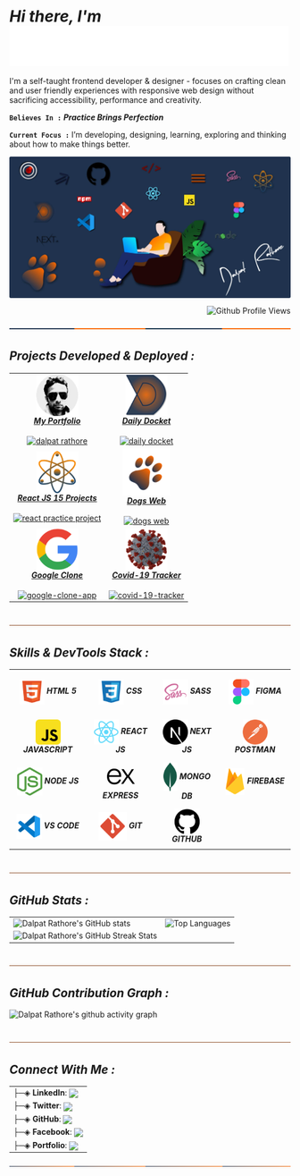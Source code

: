 <h1><i>Hi there,  I'm  <img align="center" alt="Dalpat Rathore" width="500" src="https://github.com/DalpatRathore/dalpatrathore/blob/main/assets/images/myname.gif"> </i> </h1>
<!-- <h1><i>Hi there,  I'm Dalpat Rathore</i></h1> -->

I'm a self-taught frontend developer & designer - focuses on crafting clean and user friendly experiences with responsive web design without sacrificing accessibility, performance and creativity.

**`Believes In :`** <strong> *Practice Brings Perfection* </strong>

**`Current Focus :`** I’m developing, designing, learning, exploring and thinking about how to make things better.

<img align="center" alt="Programmer" src="https://github.com/DalpatRathore/dalpatrathore/blob/main/assets/images/heroImg.webp">
<p align="right"> <img src="https://komarev.com/ghpvc/?username=dalpatrathore&color=001d3d&style=plastic&label=Github+Profile+Views" alt="Github Profile Views" /> </p>
<img align="center" alt="line" src="https://github.com/DalpatRathore/dalpatrathore/blob/main/assets/images/line-1.svg">
<br>

<h2><i>Projects Developed & Deployed :</i></h2>

<table>
  <tr>
    <td align='center'>
      <a href="https://dalpatrathoredev.web.app">
          <img align="center" alt="dalpat rathore" width="75px" src="https://github.com/DalpatRathore/dalpatrathore/blob/main/assets/images/dalpatrathore.png" />
           <br>
          <strong><i>My Portfolio</i></strong>
     </a>
      <br>
      <br>
     <a href="https://dalpatrathoredev.web.app">
        <img align="center" alt="dalpat rathore" src="https://github-readme-stats.vercel.app/api/pin/?username=dalpatrathore&repo=dalpatrathore&bg_color=0,14213d,ca6702&title_color=afbecd&text_color=abcdef&border_radius=10" />   
    </a>
   </td>
      
   <td align='center'>
     <a href="https://dailydocket.web.app/">
        <img align="center" alt="daily docket" width="75px" src="https://github.com/DalpatRathore/dalpatrathore/blob/main/assets/images/dailydocket.png" />
           <br>
        <strong><i>Daily Docket</i></strong>
    </a>
     <br>
     <br>
     <a href="https://github.com/dalpatrathore/daily-docket">
        <img align="center" alt="daily docket" src="https://github-readme-stats.vercel.app/api/pin/?username=dalpatrathore&repo=daily-docket&bg_color=0,001427,132a13,001427&title_color=afbdce&text_color=abcdef&border_radius=10" />   
    </a>
   </td>
  </tr>
 
  <tr>
   <td align='center'>
     <a href="https://react15proj.web.app">
         <img align="center" alt="react 15 projects" width="75px" src="https://github.com/DalpatRathore/dalpatrathore/blob/main/assets/images/react15proj.png" />
         <br>
      <strong><i>React JS 15 Projects</i></strong>
    </a>
    <br>
    <br>
     <a href="https://github.com/dalpatrathore/react-15-proj...">
        <img align="center" alt="react practice project" src="https://github-readme-stats.vercel.app/api/pin/?username=dalpatrathore&repo=react-15-proj...&bg_color=0,001427,132a13,001427&title_color=afbdce&text_color=abcdef&border_radius=10" />   
    </a>
  </td>       

   <td align='center' >
     <a href="https://dogsdetails.web.app/">
       <img align="center" alt="dogs web" width="85px" src="https://github.com/DalpatRathore/dalpatrathore/blob/main/assets/images/dogsweb.png" />
       <br>
      <strong><i>Dogs Web</i></strong>
    </a>
    <br>
    <br>
     <a href="https://github.com/dalpatrathore/dogs-web">
        <img align="center" alt="dogs web" src="https://github-readme-stats.vercel.app/api/pin/?username=dalpatrathore&repo=dogs-web&bg_color=0,001427,132a13,001427&title_color=afbdce&text_color=abcdef&border_radius=10" />   
    </a>
  </td>
 </tr>

 <tr>  
 <td align='center'>
       <a href="https://cloneapp111.web.app/">
        <img align="center" alt="Google Clone" width="75px" src="https://github.com/DalpatRathore/dalpatrathore/blob/main/assets/images/googleclone.png" />
         </br>
       <strong><i>Google Clone</i></strong>
    </a>
    <br>
    <br>
     <a href="https://github.com/dalpatrathore/google-clone-app">
        <img align="center" alt="google-clone-app" src="https://github-readme-stats.vercel.app/api/pin/?username=dalpatrathore&repo=google-clone-app&bg_color=0,001427,132a13,001427&title_color=afbdce&text_color=abcdef&border_radius=10" />   
    </a>
 </td>
    
 <td align='center' >
      <a href="https://covid19tracks.web.app/">
        <img align="center" alt="Covid-19 Tracker" width="75px" src="https://github.com/DalpatRathore/dalpatrathore/blob/main/assets/images/covid19.png" />
        <br>
        <strong><i>Covid-19 Tracker</i></strong>
      </a>
    <br>
    <br>
     <a href="https://github.com/dalpatrathore/covid-19-tracker">
        <img align="center" alt="covid-19-tracker" src="https://github-readme-stats.vercel.app/api/pin/?username=dalpatrathore&repo=covid-19-tracker&bg_color=0,001427,132a13,001427&title_color=afbdce&text_color=abcdef&border_radius=10" />   
    </a>
    </td> 
 </tr>

</table>

<br>
<img align="center" alt="line" src="https://github.com/DalpatRathore/dalpatrathore/blob/main/assets/images/line-3.svg">
<h2><i>Skills & DevTools Stack :</i></h2>

<table>
<tr>
    <td align='center' width="200" height="75">
       <img align='center' alt="HTML 5" width="45px" src="https://github.com/DalpatRathore/dalpatrathore/blob/main/assets/icons/html-icon.svg" />
       <strong><i>HTML 5</i></strong>
    </td>
    <td align='center'width="200" height="75">
       <img align='center' alt="CSS 3" width="45px" src="https://github.com/DalpatRathore/dalpatrathore/blob/main/assets/icons/css-icon.svg" />
       <strong><i>CSS</i></strong>
    </td>
    <td align='center' width="200" height="75">
       <img align="center" alt="Sass" width="45px" src="https://github.com/DalpatRathore/dalpatrathore/blob/main/assets/icons/sass-icon.svg" />
       <strong><i>SASS</i></strong>
    </td>
    <td align='center' width="200" height="75">
       <img align="center" alt="Figma" width="45px" src="https://github.com/DalpatRathore/dalpatrathore/blob/main/assets/icons/figma-icon.svg" />
      <strong><i>FIGMA</i></strong>
    </td>
</tr>
<tr>
    
   <td align='center' width="200" height="75">
       <img align="center" alt="JavaScript" width="45px" src="https://github.com/DalpatRathore/dalpatrathore/blob/main/assets/icons/javascript-icon.svg" />
        <strong><i>JAVASCRIPT</i></strong>
    </td>

   <td align='center' width="200" height="75">
       <img align="center" alt="React JS" width="45px" src="https://github.com/DalpatRathore/dalpatrathore/blob/main/assets/icons/reactjs-icon.svg" />
       <strong><i>REACT JS</i></strong>
    </td>

   <td align='center' width="200" height="75">
       <img align="center" alt="Next JS" width="45px" src="https://github.com/DalpatRathore/dalpatrathore/blob/main/assets/icons/nextjs-icon.svg" />
               <strong><i>NEXT JS</i></strong>
    </td>

   <td align='center' width="200" height="75">
       <img align="center" alt="Postman" width="45px" src="https://github.com/DalpatRathore/dalpatrathore/blob/main/assets/icons/postman-icon.svg" />
               <strong><i>POSTMAN</i></strong>
    </td>

</tr>
<tr>
      <td align='center' width="200" height="75">
       <img align="center" alt="Node JS" width="45px" src="https://github.com/DalpatRathore/dalpatrathore/blob/main/assets/icons/nodejs-icon.svg" />
               <strong><i>NODE JS</i></strong>
    </td>
     <td align='center' width="200" height="75">
       <img align="center" alt="Express JS" width="65px" src="https://github.com/DalpatRathore/dalpatrathore/blob/main/assets/icons/express-icon.svg" />
              <strong><i>EXPRESS</i></strong>
    </td>     
     <td align='center' width="200" height="75">
       <img align="center" alt="Mongo DB" width="25px" src="https://github.com/DalpatRathore/dalpatrathore/blob/main/assets/icons/mongodb-icon.svg" />
               <strong><i>MONGO DB</i></strong>
    </td>   
    <td align='center' width="200" height="75">
       <img align="center" alt="Firebase" width="35px" src="https://github.com/DalpatRathore/dalpatrathore/blob/main/assets/icons/firebase-icon.svg" />
              <strong><i>FIREBASE</i></strong>
    </td>

</tr>
<tr>
     
   <td align='center' width="200" height="75">
       <img align="center" alt="Visual Studio Code" width="45px" src="https://github.com/DalpatRathore/dalpatrathore/blob/main/assets/icons/vscode-icon.svg" />
               <strong><i>VS CODE</i></strong>
    </td>

   <td align='center'width="200" height="75">
       <img align="center" alt="Git" width="50px" src="https://github.com/DalpatRathore/dalpatrathore/blob/main/assets/icons/git-icon.svg" />
               <strong><i>GIT</i></strong>
    </td>
    <td align='center' width="200" height="75">
       <img align="center" alt="GitHub" width="45px" src="https://github.com/DalpatRathore/dalpatrathore/blob/main/assets/icons/github-icon.svg" />
              <strong><i>GITHUB</i></strong>
    </td>
 </tr>
</table>

<br>
<img align="center" alt="line" src="https://github.com/DalpatRathore/dalpatrathore/blob/main/assets/images/line-3.svg">

<h2><i>GitHub Stats :</i></h2>

<table>
  <tr>
    <td valign="top"><img src="https://github-readme-stats.vercel.app/api?username=DalpatRathore&count_private=true&theme=algolia&show_icons=true&icon_color=FFA500&title_color=f4791f&bg_color=0,0F2027,03071e&text_color=FFF" alt ="Dalpat Rathore's GitHub stats"/></td>
    <td valign="top"><img src="https://github-readme-stats.vercel.app/api/top-langs/?username=DalpatRathore&layout=compact&langs_count=10" alt ="Top Languages"/></td>
  </tr>
   <tr>
    <td align="center"><img src="http://github-readme-streak-stats.herokuapp.com?user=dalpatrathore&hide_border=true&date_format=j%20M%5B%20Y%5D&stroke=03071E&sideNums=1E325C&dates=0B17EE" alt ="Dalpat Rathore's GitHub Streak Stats"/>  </td>
    
  </tr>
</table>

<br>
<img align="center" alt="line" src="https://github.com/DalpatRathore/dalpatrathore/blob/main/assets/images/line-3.svg">

<h2><i>GitHub Contribution Graph :</i></h2>

![Dalpat Rathore's github activity graph](https://activity-graph.herokuapp.com/graph?username=DalpatRathore&theme=rogue&line=f4791f&point=461220)

<br>

<img align="center" alt="line" src="https://github.com/DalpatRathore/dalpatrathore/blob/main/assets/images/line-3.svg">

<h2><i>Connect With Me :</i></h2>

<table>
<tr>
  <td>
    ├─◈ <strong>LinkedIn</strong>: <a href="https://linkedin.com/in/dalpatrathore"> <img align="center" src="https://img.shields.io/badge/dalpatrathore-0077B5?style=plastic&logo=linkedin&logoColor=white"></a>
  </td>
   </tr> <tr>
  <td>
     ├─◈ <strong>Twitter</strong>: <a href="https://twitter.com/ingenuity_brain"> <img align="center" src="https://img.shields.io/badge/@ingenuity_brain-1DA1F2?style=plastic&logo=twitter&logoColor=white"></a> 
    
  </td>
   </tr> <tr>
 <td>
   ├─◈ <strong>GitHub</strong>: <a href="https://github.com/dalpatrathore"> <img align="center" src="https://img.shields.io/badge/dalpatrathore-100000?style=plastic&logo=github&logoColor=white"></a>    
  </td>
   </tr> 
  <tr>
  <td>
      ├─◈ <strong>Facebook</strong>: <a href="https://facebook.com/dalpat.rathore"> <img align="center" src="https://img.shields.io/badge/dalpatrathore-1877F2?style=plastic&logo=facebook&logoColor=white"></a> 
  </td>
   </tr>
  <tr>
  <td>
      ├─◈ <strong>Portfolio</strong>: <a href="https://dalpatrathoredev.web.app/"> <img align="center" src="https://img.shields.io/badge/Dalpat Rathore-14213d?style=plastic&logo=About.me&logoColor=orange"></a> 
  </td>
   </tr>
   
</table>
<img align="center" alt="line" src="https://github.com/DalpatRathore/dalpatrathore/blob/main/assets/images/line-2.svg">


